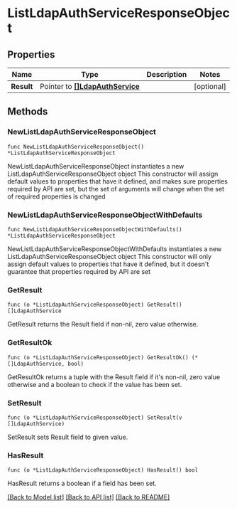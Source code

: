 # ListLdapAuthServiceResponseObject

## Properties

Name | Type | Description | Notes
------------ | ------------- | ------------- | -------------
**Result** | Pointer to [**[]LdapAuthService**](LdapAuthService.md) |  | [optional] 

## Methods

### NewListLdapAuthServiceResponseObject

`func NewListLdapAuthServiceResponseObject() *ListLdapAuthServiceResponseObject`

NewListLdapAuthServiceResponseObject instantiates a new ListLdapAuthServiceResponseObject object
This constructor will assign default values to properties that have it defined,
and makes sure properties required by API are set, but the set of arguments
will change when the set of required properties is changed

### NewListLdapAuthServiceResponseObjectWithDefaults

`func NewListLdapAuthServiceResponseObjectWithDefaults() *ListLdapAuthServiceResponseObject`

NewListLdapAuthServiceResponseObjectWithDefaults instantiates a new ListLdapAuthServiceResponseObject object
This constructor will only assign default values to properties that have it defined,
but it doesn't guarantee that properties required by API are set

### GetResult

`func (o *ListLdapAuthServiceResponseObject) GetResult() []LdapAuthService`

GetResult returns the Result field if non-nil, zero value otherwise.

### GetResultOk

`func (o *ListLdapAuthServiceResponseObject) GetResultOk() (*[]LdapAuthService, bool)`

GetResultOk returns a tuple with the Result field if it's non-nil, zero value otherwise
and a boolean to check if the value has been set.

### SetResult

`func (o *ListLdapAuthServiceResponseObject) SetResult(v []LdapAuthService)`

SetResult sets Result field to given value.

### HasResult

`func (o *ListLdapAuthServiceResponseObject) HasResult() bool`

HasResult returns a boolean if a field has been set.


[[Back to Model list]](../README.md#documentation-for-models) [[Back to API list]](../README.md#documentation-for-api-endpoints) [[Back to README]](../README.md)


